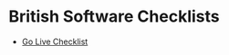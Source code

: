 # British Software Checklists

- [Go Live Checklist](https://github.conm/britishsoftware/checklists/blob/master/Go%20Live%20Checklist.md)